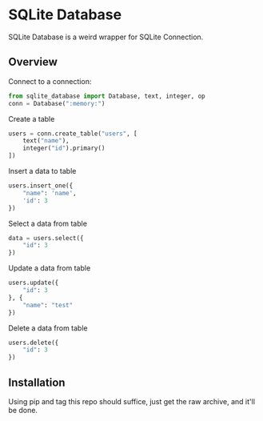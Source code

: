 # SQLite Database

SQLite Database is a weird wrapper for SQLite Connection.

## Overview

Connect to a connection:

```python
from sqlite_database import Database, text, integer, op
conn = Database(":memory:")
```

Create a table

```python
users = conn.create_table("users", [
    text("name"),
    integer("id").primary()
])
```

Insert a data to table

```python
users.insert_one({
    "name": 'name',
    'id': 3
})
```

Select a data from table

```python
data = users.select({
    "id": 3
})
```

Update a data from table

```python
users.update({
    "id": 3
}, {
    "name": "test"
})
```

Delete a data from table

```python
users.delete({
    "id": 3
})
```

## Installation

Using pip and tag this repo should suffice, just get the raw archive, and it'll be done.
